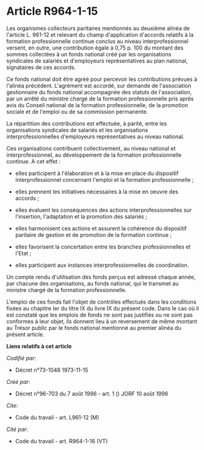 # Article R964-1-15

Les organismes collecteurs paritaires mentionnés au deuxième alinéa de l'article L. 961-12 et relevant du champ d'application
d'accords relatifs à la formation professionnelle continue conclus au niveau interprofessionnel versent, en outre, une
contribution égale à 0,75 p. 100 du montant des sommes collectées à un fonds national créé par les organisations syndicales
de salariés et d'employeurs représentatives au plan national, signataires de ces accords.

Ce fonds national doit être agréé pour percevoir les contributions prévues à l'alinéa précédent. L'agrément est accordé, sur
demande de l'association gestionnaire du fonds national accompagnée des statuts de l'association, par un arrêté du ministre
chargé de la formation professionnelle pris après avis du Conseil national de la formation professionnelle, de la promotion
sociale et de l'emploi ou de sa commission permanente.

La répartition des contributions est effectuée, à parité, entre les organisations syndicales de salariés et les organisations
interprofessionnelles d'employeurs représentatives au niveau national.

Ces organisations contribuent collectivement, au niveau national et interprofessionnel, au développement de la formation
professionnelle continue. A cet effet :

- elles participent à l'élaboration et à la mise en place du dispositif interprofessionnel concernant l'emploi et la
formation professionnelle ;

- elles prennent les initiatives nécessaires à la mise en oeuvre des accords ;

- elles évaluent les conséquences des actions interprofessionnelles sur l'insertion, l'adaptation et la promotion des
salariés ;

- elles harmonisent ces actions et assurent la cohérence du dispositif paritaire de gestion et de promotion de la formation
continue ;

- elles favorisent la concertation entre les branches professionnelles et l'Etat ;

- elles participent aux instances interprofessionnelles de coordination.

Un compte rendu d'utilisation des fonds perçus est adressé chaque année, par chacune des organisations, au fonds national,
qui le transmet au ministre chargé de la formation professionnelle.

L'emploi de ces fonds fait l'objet de contrôles effectués dans les conditions fixées au chapitre Ier du titre IX du livre IX
du présent code. Dans le cas où il est constaté que les emplois de fonds ne sont pas justifiés ou ne sont pas conformes à
leur objet, ils donnent lieu à un reversement de même montant au Trésor public par le fonds national mentionné au premier
alinéa du présent article.

**Liens relatifs à cet article**

_Codifié par_:

  - Décret n°73-1048 1973-11-15

_Créé par_:

  - Décret n°96-703 du 7 août 1996 - art. 1 () JORF 10 août 1996

_Cite_:

  - Code du travail - art. L961-12 (M)

_Cité par_:

  - Code du travail - art. R964-1-16 (VT)
